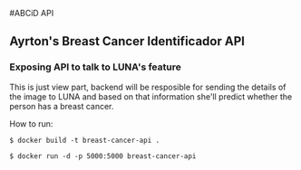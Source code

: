 #ABCiD API
## Ayrton's Breast Cancer Identificador API
### Exposing API to talk to LUNA's feature

This is just view part, backend will be resposible for sending the details of the image to LUNA and based on that information
she'll predict whether the person has a breast cancer.

How to run: 

`$ docker build -t breast-cancer-api .` 

`$ docker run -d -p 5000:5000 breast-cancer-api`